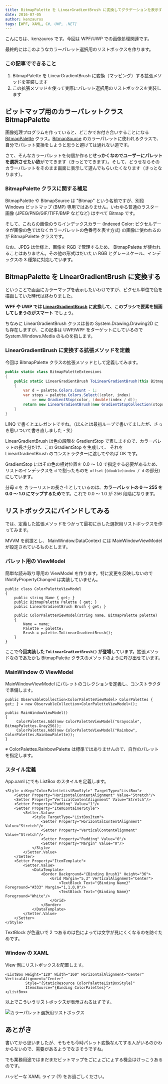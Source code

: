 ```yaml
---
title: BitmapPalette を LinearGradientBrush に変換してグラデーションを表示する
date: 2016-07-05
author: kenzauros
tags: [WPF, XAML, C#, UWP, .NET]
---
```


こんにちは、kenzauros です。今回は WPF/UWP での画像処理関連です。

最終的にはこのようなカラーパレット選択用のリストボックスを作ります。

### この記事でできること

1. BitmapPalette を LinearGradientBrush に変換（マッピング）する拡張メソッドを実装します
2. この拡張メソッドを使って実際にパレット選択用のリストボックスを実装します

## ビットマップ用のカラーパレットクラス BitmapPalette

画像処理プログラムを作っていると、どこかでお付き合いすることになる [BitmapPalette](https://msdn.microsoft.com/ja-jp/library/system.windows.media.imaging.bitmappalette(v=vs.110).aspx) クラス。[BitmapSource](https://msdn.microsoft.com/ja-jp/library/system.windows.media.imaging.bitmapsource(v=vs.110).aspx) のカラーパレットに使われるクラスで、自分でパレット変換をしようと思うと避けては通れない道です。

さて、そんなカラーパレットを何個か作ると**せっかくなのでユーザーにパレットを選択させたい欲**がでてきます（きっとでてきます）。そして、どうせならそのカラーパレットをそのまま画面に表示して選んでもらいたくなります（きっとなります）。

### BitmapPalette クラスに関する補足

BitmapPalette や BitmapSource は "Bitmap" という名前ですが、別段 Windows ビットマップ (BMP) 専用ではありません。いわゆる普通のラスター画像 (JPEG/PNG/GIF/TIFF/BMP などなど) はすべて Bitmap です。

そして、これらの画像のうちインデックスカラー (Indexed Color: ピクセルデータが画像の色ではなくカラーパレットの色番号を表す方式) の画像に使われるのが BitmapPalette クラスです。

なお、JPEG は仕様上、画像を RGB で管理するため、 BitmapPalette が使われることはありません。その他の形式はだいたい RGB とグレースケール、インデックスの 3 種類に対応しています。

## BitmapPalette を LinearGradientBrush に変換する

ということで画面にカラーマップを表示したいわけですが、ピクセル単位で色を描画していた時代は終わりました。

**WPF や UWP では [LinearGradientBrush](https://msdn.microsoft.com/ja-jp/library/system.windows.media.lineargradientbrush(v=vs.110).aspx) に変換して、このブラシで要素を描画してしまうのがスマート** でしょう。

ちなみに LinearGradientBrush クラスは昔の System.Drawing.Drawing2D にも存在しますが、この記事は UWP/WPF をターゲットにしているので System.Windows.Media のものを指します。

### LinearGradientBrush に変換する拡張メソッドを定義

今回は BitmapPalette クラスの拡張メソッドとして定義してみます。

```csharp
public static class BitmapPaletteExtensions
{
    public static LinearGradientBrush ToLinearGradientBrush(this BitmapPalette palette)
    {
        var d = palette.Colors.Count - 1;
        var stops = palette.Colors.Select((color, index)
            => new GradientStop(color, (double)index / d));
        return new LinearGradientBrush(new GradientStopCollection(stops));
    }
}
```

LINQ で書くとエレガントですね。（ほんとは最初ループで書いてましたが、さっき思いついて書き直しました・笑）

LinearGradientBrush は色の段階を GradientStop で表しますので、カラーパレットの長さ分だけ、この GradientStop を生成して、 それを LinearGradientBrush のコンストラクターに渡してやれば OK です。

GradientStop にはその色の相対位置を 0.0 ～ 1.0 で指定する必要があるため、リストのインデックスを `d` で割ったものを `offset` (`(double)index / d` の部分) にしています。

分母 `d` を カラーリストの長さ-1 としているのは、**カラーパレットの 0 ～ 255 を 0.0 ～ 1.0 にマップするため**です。これで 0.0 ～ 1.0 が 256 段階になります。

## リストボックスにバインドしてみる

では、定義した拡張メソッドをつかって最初に示した選択用リストボックスを作ってみます。

MVVM を前提とし、 MainWindow.DataContext には MainWindowViewModel が設定されているものとします。

### パレット用の ViewModel

簡単な読み取り専用の ViewModel を作ります。特に変更を反映しないので INotifyPropertyChanged は実装していません。

```
public class ColorPaletteViewModel
{
    public string Name { get; }
    public BitmapPalette Palette { get; }
    public LinearGradientBrush Brush { get; }

    public ColorPaletteViewModel(string name, BitmapPalette palette)
    {
        Name = name;
        Palette = palette;
        Brush = palette.ToLinearGradientBrush();
    }
}
```

ここで**今回実装した `ToLinearGradientBrush()` が登場**しています。拡張メソッドなのであたかも BitmapPalette クラスのメソッドのように呼び出せています。

### MainWindow の ViewModel

MainWindowViewModel にパレットのコレクションを定義し、コンストラクタで準備します。

```
public ObservableCollection<ColorPaletteViewModel> ColorPalettes { get; } = new ObservableCollection<ColorPaletteViewModel>();

public MainWindowViewModel()
{
     ColorPalettes.Add(new ColorPaletteViewModel("Grayscale", BitmapPalettes.Gray256));
     ColorPalettes.Add(new ColorPaletteViewModel("Rainbow", ColorPalettes.RainbowPalette));
}
```

※ ColorPalettes.RainbowPalette は標準ではありませんので、自作のパレットを指定します。

### スタイル定義

App.xaml にでも ListBox のスタイルを定義します。

```
<Style x:Key="ColorPaletteListBoxStyle" TargetType="ListBox">
    <Setter Property="HorizontalContentAlignment" Value="Stretch"/>
    <Setter Property="VerticalContentAlignment" Value="Stretch"/>
    <Setter Property="Padding" Value="1"/>
    <Setter Property="ItemContainerStyle">
        <Setter.Value>
            <Style TargetType="ListBoxItem">
                <Setter Property="HorizontalContentAlignment" Value="Stretch"/>
                <Setter Property="VerticalContentAlignment" Value="Stretch"/>
                <Setter Property="Padding" Value="0"/>
                <Setter Property="Margin" Value="0"/>
            </Style>
        </Setter.Value>
    </Setter>
    <Setter Property="ItemTemplate">
        <Setter.Value>
            <DataTemplate>
                <Border Background="{Binding Brush}" Height="36">
                    <Grid Margin="5,3" VerticalAlignment="Center">
                        <TextBlock Text="{Binding Name}" Foreground="#333" Margin="1,1,0,0"/>
                        <TextBlock Text="{Binding Name}" Foreground="White"/>
                    </Grid>
                </Border>
            </DataTemplate>
        </Setter.Value>
    </Setter>
</Style>
```

TextBlock が色違いで 2 つあるのは色によっては文字が見にくくなるのを防ぐためです。

### Window の XAML

View 側にリストボックスを配置します。

```
<ListBox Height="120" Width="160" HorizontalAlignment="Center" VerticalAlignment="Center"
         Style="{StaticResource ColorPaletteListBoxStyle}"
         ItemsSource="{Binding ColorPalettes}">
</ListBox>
```

以上でこういうリストボックスが表示されるはずです。

![カラーパレット選択用リストボックス](images/wpf-bitmap-palette-to-linear-gradient-brush-1.png)

## あとがき

書いてから思いましたが、そもそも今時パレット変換なんてする人がいるのかわからないので、需要があるようでなさそうですね。

でも業務用途ではまだまだビットマップをごにょごにょする機会はけっこうあるのです。

ハッピーな XAML ライフ (?) をお過ごしください。
